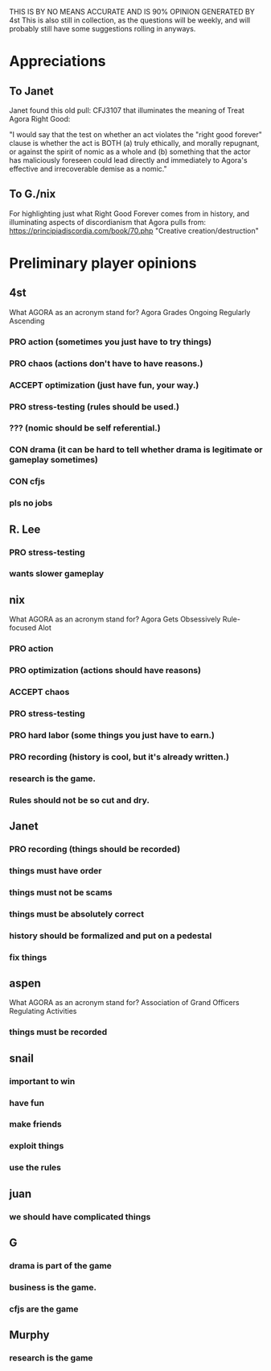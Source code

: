 THIS IS BY NO MEANS ACCURATE AND IS 90% OPINION GENERATED BY 4st
This is also still in collection, as the questions will be weekly, and will probably still have some suggestions rolling in anyways.

# Appreciations
## To Janet
Janet found this old pull: CFJ3107 that illuminates the meaning of Treat Agora Right Good:

"I would say that the test on whether an act violates the "right good
forever" clause is whether the act is BOTH (a) truly ethically, and
morally repugnant, or against the spirit of nomic as a whole and (b)
something that the actor has maliciously foreseen could lead directly
and immediately to Agora's effective and irrecoverable demise as a
nomic."

## To G./nix
For highlighting just what Right Good Forever comes from in history, and illuminating aspects of discordianism that Agora pulls from:
https://principiadiscordia.com/book/70.php
"Creative creation/destruction"

# Preliminary player opinions
## 4st
What AGORA as an acronym stand for? Agora Grades Ongoing Regularly Ascending
### PRO action (sometimes you just have to try things)
### PRO chaos (actions don't have to have reasons.)
### ACCEPT optimization (just have fun, your way.)
### PRO stress-testing (rules should be used.)
### ??? (nomic should be self referential.)
### CON drama (it can be hard to tell whether drama is legitimate or gameplay sometimes)
### CON cfjs
### pls no jobs

## R. Lee
### PRO stress-testing
### wants slower gameplay

## nix
What AGORA as an acronym stand for? Agora Gets Obsessively Rule-focused Alot
### PRO action
### PRO optimization (actions should have reasons)
### ACCEPT chaos
### PRO stress-testing
### PRO hard labor (some things you just have to earn.)
### PRO recording (history is cool, but it's already written.)
### research is the game.
### Rules should not be so cut and dry.

## Janet
### PRO recording (things should be recorded)
### things must have order
### things must not be scams
### things must be absolutely correct
### history should be formalized and put on a pedestal
### fix things

## aspen
What AGORA as an acronym stand for? Association of Grand Officers Regulating Activities
### things must be recorded

## snail
### important to win
### have fun
### make friends
### exploit things
### use the rules

## juan
### we should have complicated things

## G
### drama is part of the game
### business is the game.
### cfjs are the game

## Murphy
### research is the game
